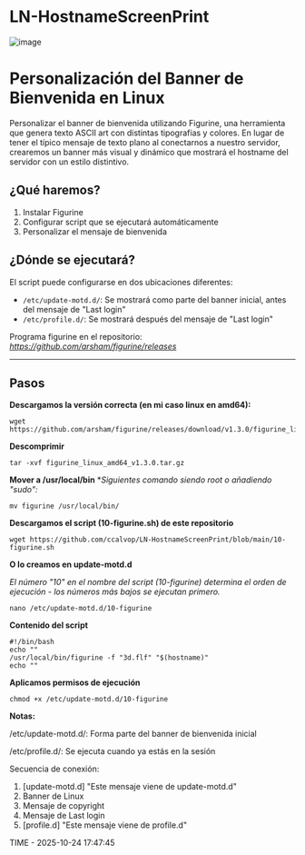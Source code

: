 # LN-HostnameScreenPrint

![image](https://github.com/user-attachments/assets/318d424c-29c9-41aa-8d68-e4c4ef290666)

# Personalización del Banner de Bienvenida en Linux

Personalizar el banner de bienvenida utilizando Figurine, una herramienta que genera texto ASCII art con distintas tipografías y colores. En lugar de tener el típico mensaje de texto plano al conectarnos a nuestro servidor, crearemos un banner más visual y dinámico que mostrará el hostname del servidor con un estilo distintivo.

## ¿Qué haremos?
1. Instalar Figurine
2. Configurar script que se ejecutará automáticamente
3. Personalizar el mensaje de bienvenida

## ¿Dónde se ejecutará?
El script puede configurarse en dos ubicaciones diferentes:
- `/etc/update-motd.d/`: Se mostrará como parte del banner inicial, antes del mensaje de "Last login"
- `/etc/profile.d/`: Se mostrará después del mensaje de "Last login"

Programa figurine en el repositorio: 
*https://github.com/arsham/figurine/releases*

***

## Pasos

**Descargamos la versión correcta (en mi caso linux en amd64):**
```console
wget https://github.com/arsham/figurine/releases/download/v1.3.0/figurine_linux_amd64_v1.3.0.tar.gz
```

**Descomprimir**
```console
tar -xvf figurine_linux_amd64_v1.3.0.tar.gz
```

**Mover a /usr/local/bin**
**Siguientes comando siendo root o añadiendo "sudo":*
```console
mv figurine /usr/local/bin/
```

**Descargamos el script (10-figurine.sh) de este repositorio**
```console
wget https://github.com/ccalvop/LN-HostnameScreenPrint/blob/main/10-figurine.sh
```

**O lo creamos en update-motd.d**

*El número "10" en el nombre del script (10-figurine) determina el orden de ejecución - los números más bajos se ejecutan primero.*
```console
nano /etc/update-motd.d/10-figurine
```

**Contenido del script**
```ssh
#!/bin/bash
echo ""
/usr/local/bin/figurine -f "3d.flf" "$(hostname)"
echo ""
```

**Aplicamos permisos de ejecución**
```console
chmod +x /etc/update-motd.d/10-figurine
```

**Notas:**

/etc/update-motd.d/: Forma parte del banner de bienvenida inicial

/etc/profile.d/: Se ejecuta cuando ya estás en la sesión

Secuencia de conexión:
1. [update-motd.d] "Este mensaje viene de update-motd.d"
2. Banner de Linux
3. Mensaje de copyright
4. Mensaje de Last login
5. [profile.d] "Este mensaje viene de profile.d"

TIME - 2025-10-24 17:47:45